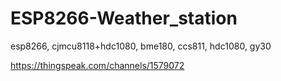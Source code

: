 # ESP8266-Weather_station
esp8266, cjmcu8118+hdc1080, bme180, ccs811, hdc1080, gy30

https://thingspeak.com/channels/1579072
